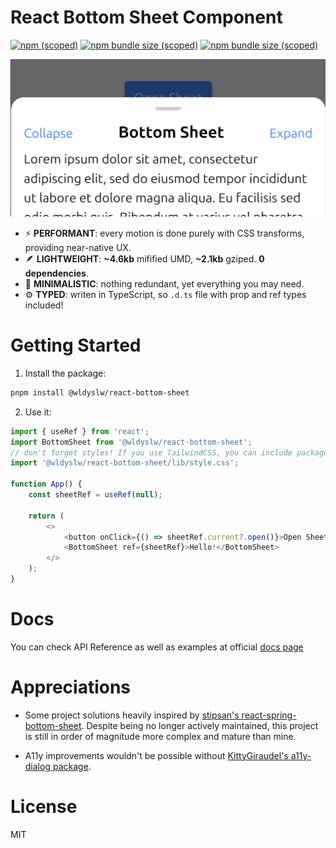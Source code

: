 # React Bottom Sheet Component

[![npm
    (scoped)](https://img.shields.io/npm/v/%40wldyslw/react-bottom-sheet)](https://www.npmjs.com/package/@wldyslw/react-bottom-sheet)
[![npm bundle size
    (scoped)](https://img.shields.io/bundlephobia/min/%40wldyslw/react-bottom-sheet)](https://bundlephobia.com/package/@wldyslw/react-bottom-sheet)
[![npm bundle size
    (scoped)](https://img.shields.io/bundlephobia/minzip/%40wldyslw/react-bottom-sheet)](https://bundlephobia.com/package/@wldyslw/react-bottom-sheet)

![Screenshot of sheet's example usage](./promo/screenshot.png)

-   ⚡️ **PERFORMANT**: every motion is done purely with CSS transforms, providing near-native UX.
-   🪶 **LIGHTWEIGHT**: **~4.6kb** mifified UMD, **~2.1kb** gziped. **0 dependencies**.
-   🧘 **MINIMALISTIC**: nothing redundant, yet everything you may need.
-   ⚙️ **TYPED**: writen in TypeScript, so `.d.ts` file with prop and ref types included!

# Getting Started

1. Install the package:

```sh
pnpm install @wldyslw/react-bottom-sheet
```

2. Use it:

```js
import { useRef } from 'react';
import BottomSheet from '@wldyslw/react-bottom-sheet';
// don't forget styles! If you use TailwindCSS, you can include package to config.content and save even more precious kilobytes!
import '@wldyslw/react-bottom-sheet/lib/style.css';

function App() {
    const sheetRef = useRef(null);

    return (
        <>
            <button onClick={() => sheetRef.current?.open()}>Open Sheet</button>
            <BottomSheet ref={sheetRef}>Hello!</BottomSheet>
        </>
    );
}
```

# Docs

You can check API Reference as well as examples at official [docs page](https://wldyslw.github.io/react-bottom-sheet)

# Appreciations

-   Some project solutions heavily inspired by [stipsan's react-spring-bottom-sheet](https://github.com/stipsan/react-spring-bottom-sheet).
    Despite being no longer actively maintained, this project is still in order of magnitude more complex and mature than mine.

-   A11y improvements wouldn't be possible without [KittyGiraudel's a11y-dialog package](https://github.com/KittyGiraudel/a11y-dialog).

# License

MIT
